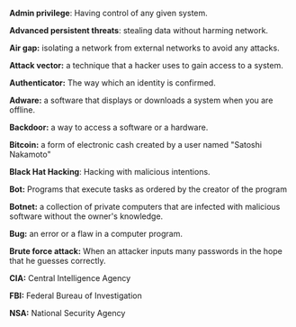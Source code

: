 
**Admin privilege**: Having control of any given system.

**Advanced persistent threats**: stealing data without harming network.

**Air gap:** isolating a network from external networks to avoid any attacks.

**Attack vector:** a technique that a hacker uses to gain access to a system.

**Authenticator:** The way which an identity is confirmed.

**Adware:** a software that displays or downloads a system when you are offline.

**Backdoor:** a way to access a software or a hardware.

**Bitcoin:** a form of electronic cash created by a user named "Satoshi Nakamoto"

**Black Hat Hacking**: Hacking with malicious intentions.

**Bot:** Programs that execute tasks as ordered by the creator of the program

**Botnet:** a collection of private computers that are infected with malicious software without the owner's knowledge.

**Bug:** an error or a flaw in a computer program.

**Brute force attack:** When an attacker inputs many passwords in the hope that he guesses correctly.

**CIA:** Central Intelligence Agency

**FBI:** Federal Bureau of Investigation

**NSA:** National Security Agency